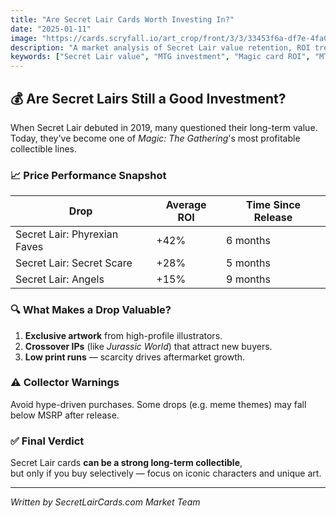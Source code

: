 ```yaml
---
title: "Are Secret Lair Cards Worth Investing In?"
date: "2025-01-11"
image: "https://cards.scryfall.io/art_crop/front/3/3/33453f6a-df7e-4fa0-bb32-764b1e95c49a.jpg"
description: "A market analysis of Secret Lair value retention, ROI trends, and collector strategies for 2025."
keywords: ["Secret Lair value", "MTG investment", "Magic card ROI", "MTG collector tips"]
---
```


## 💰 Are Secret Lairs Still a Good Investment?

When Secret Lair debuted in 2019, many questioned their long-term value.  
Today, they've become one of *Magic: The Gathering*'s most profitable collectible lines.

### 📈 Price Performance Snapshot
| Drop | Average ROI | Time Since Release |
|------|--------------|--------------------|
| Secret Lair: Phyrexian Faves | +42% | 6 months |
| Secret Lair: Secret Scare | +28% | 5 months |
| Secret Lair: Angels | +15% | 9 months |

### 🔍 What Makes a Drop Valuable?
1. **Exclusive artwork** from high-profile illustrators.  
2. **Crossover IPs** (like *Jurassic World*) that attract new buyers.  
3. **Low print runs** — scarcity drives aftermarket growth.

### ⚠️ Collector Warnings
Avoid hype-driven purchases. Some drops (e.g. meme themes) may fall below MSRP after release.

### ✅ Final Verdict
Secret Lair cards **can be a strong long-term collectible**,  
but only if you buy selectively — focus on iconic characters and unique art.

---
*Written by SecretLairCards.com Market Team*


















